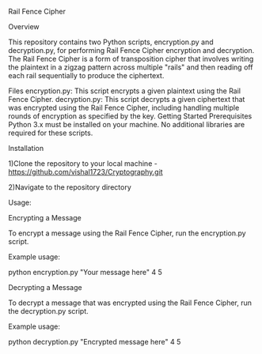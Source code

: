 Rail Fence Cipher

Overview

This repository contains two Python scripts, encryption.py and decryption.py, for performing Rail Fence Cipher encryption and decryption. The Rail Fence Cipher is a form of transposition cipher that involves writing the plaintext in a zigzag pattern across multiple "rails" and then reading off each rail sequentially to produce the ciphertext.

Files
encryption.py: This script encrypts a given plaintext using the Rail Fence Cipher.
decryption.py: This script decrypts a given ciphertext that was encrypted using the Rail Fence Cipher, including handling multiple rounds of encryption as specified by the key.
Getting Started
Prerequisites
Python 3.x must be installed on your machine.
No additional libraries are required for these scripts.

Installation
   
   1)Clone the repository to your local machine - https://github.com/vishal1723/Cryptography.git
   
   2)Navigate to the repository directory
   
Usage:

Encrypting a Message

To encrypt a message using the Rail Fence Cipher, run the encryption.py script.

Example usage:

python encryption.py "Your message here" 4 5

Decrypting a Message

To decrypt a message that was encrypted using the Rail Fence Cipher, run the decryption.py script.

Example usage:

python decryption.py "Encrypted message here" 4 5
